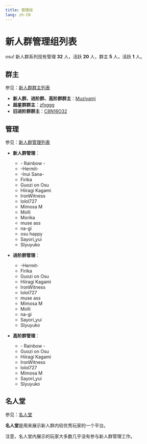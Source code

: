 ```yaml
---
title: 管理组
lang: zh-CN
---
```

# 新人群管理组列表

osu! 新人群系列现有管理 **32** 人，活跃 **20** 人，群主 **5** 人，活跃 **1** 人。

## 群主

参见：[新人群群主列表](owner.md)

- **新人群、进阶群、高阶群群主**：[Muziyami](https://osu.ppy.sh/u/Muziyami)
- **超星群群主**：[zfxggg](https://osu.ppy.sh/u/zfxggg)
- **旧进阶群群主**：[C8N16O32](https://osu.ppy.sh/u/C8N16O32)

## 管理

参见：[新人群管理列表](administrators.md)

<!-- 这里是按照名字字母顺序排的 -->

- **新人群管理**：
  - \- Rainbow \-
  - \-Hermit\-
  - \-Inui Sana\-
  - Firika
  - Guozi on Osu
  - Hiiragi Kagami
  - IronWitness
  - lolol727
  - Mimosa M
  - Molli
  - Morika
  - muse ass
  - na-gi
  - osu happy
  - Sayori\_yui
  - SIyuyuko
- **进阶群管理**：
  - \-Hermit\-
  - Firika
  - Guozi on Osu
  - Hiiragi Kagami
  - IronWitness
  - lolol727
  - muse ass
  - Mimosa M
  - Molli
  - na-gi
  - Sayori_yui
  - SIyuyuko

- **高阶群管理**：
  - \- Rainbow \-
  - Guozi on Osu
  - Hiiragi Kagami
  - IronWitness
  - lolol727
  - Mimosa M
  - Sayori_yui
  - SIyuyuko


## 名人堂

参见：[名人堂](alumni.md)

**名人堂**是用来展示新人群内较优秀玩家的一个平台。

注意，名人堂内展示的玩家大多数几乎没有参与新人群管理工作。
